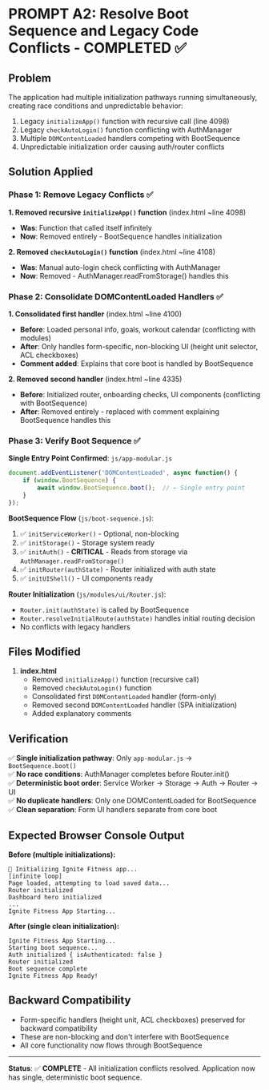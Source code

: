 # PROMPT A2: Resolve Boot Sequence and Legacy Code Conflicts - COMPLETED ✅

## Problem
The application had multiple initialization pathways running simultaneously, creating race conditions and unpredictable behavior:
1. Legacy `initializeApp()` function with recursive call (line 4098)
2. Legacy `checkAutoLogin()` function conflicting with AuthManager
3. Multiple `DOMContentLoaded` handlers competing with BootSequence
4. Unpredictable initialization order causing auth/router conflicts

## Solution Applied

### Phase 1: Remove Legacy Conflicts ✅

**1. Removed recursive `initializeApp()` function** (index.html ~line 4098)
   - **Was**: Function that called itself infinitely
   - **Now**: Removed entirely - BootSequence handles initialization

**2. Removed `checkAutoLogin()` function** (index.html ~line 4108)
   - **Was**: Manual auto-login check conflicting with AuthManager
   - **Now**: Removed - AuthManager.readFromStorage() handles this

### Phase 2: Consolidate DOMContentLoaded Handlers ✅

**1. Consolidated first handler** (index.html ~line 4100)
   - **Before**: Loaded personal info, goals, workout calendar (conflicting with modules)
   - **After**: Only handles form-specific, non-blocking UI (height unit selector, ACL checkboxes)
   - **Comment added**: Explains that core boot is handled by BootSequence

**2. Removed second handler** (index.html ~line 4335)
   - **Before**: Initialized router, onboarding checks, UI components (conflicting with BootSequence)
   - **After**: Removed entirely - replaced with comment explaining BootSequence handles this

### Phase 3: Verify Boot Sequence ✅

**Single Entry Point Confirmed**: `js/app-modular.js`
```javascript
document.addEventListener('DOMContentLoaded', async function() {
    if (window.BootSequence) {
        await window.BootSequence.boot();  // ← Single entry point
    }
});
```

**BootSequence Flow** (`js/boot-sequence.js`):
1. ✅ `initServiceWorker()` - Optional, non-blocking
2. ✅ `initStorage()` - Storage system ready
3. ✅ `initAuth()` - **CRITICAL** - Reads from storage via `AuthManager.readFromStorage()`
4. ✅ `initRouter(authState)` - Router initialized with auth state
5. ✅ `initUIShell()` - UI components ready

**Router Initialization** (`js/modules/ui/Router.js`):
- `Router.init(authState)` is called by BootSequence
- `Router.resolveInitialRoute(authState)` handles initial routing decision
- No conflicts with legacy handlers

## Files Modified

1. **index.html**
   - Removed `initializeApp()` function (recursive call)
   - Removed `checkAutoLogin()` function
   - Consolidated first `DOMContentLoaded` handler (form-only)
   - Removed second `DOMContentLoaded` handler (SPA initialization)
   - Added explanatory comments

## Verification

✅ **Single initialization pathway**: Only `app-modular.js` → `BootSequence.boot()`  
✅ **No race conditions**: AuthManager completes before Router.init()  
✅ **Deterministic boot order**: Service Worker → Storage → Auth → Router → UI  
✅ **No duplicate handlers**: Only one DOMContentLoaded for BootSequence  
✅ **Clean separation**: Form UI handlers separate from core boot

## Expected Browser Console Output

**Before (multiple initializations):**
```
🚀 Initializing Ignite Fitness app...
[infinite loop]
Page loaded, attempting to load saved data...
Router initialized
Dashboard hero initialized
...
Ignite Fitness App Starting...
```

**After (single clean initialization):**
```
Ignite Fitness App Starting...
Starting boot sequence...
Auth initialized { isAuthenticated: false }
Router initialized
Boot sequence complete
Ignite Fitness App Ready!
```

## Backward Compatibility

- Form-specific handlers (height unit, ACL checkboxes) preserved for backward compatibility
- These are non-blocking and don't interfere with BootSequence
- All core functionality now flows through BootSequence

---

**Status**: ✅ **COMPLETE** - All initialization conflicts resolved. Application now has single, deterministic boot sequence.

